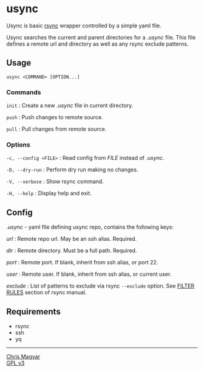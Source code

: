 # usync

Usync is basic [rsync][rsync] wrapper controlled by a simple yaml file.

Usync searches the current and parent directories for a *.usync* file. This
file defines a remote url and directory as well as any rsync exclude patterns.

## Usage

    usync <COMMAND> [OPTION...]

### Commands
`init`
: Create a new *.usync* file in current directory.

`push`
: Push changes to remote source.

`pull`
: Pull changes from remote source.

### Options
`-c, --config <FILE>`
: Read config from *FILE* instead of *.usync*.

`-D, --dry-run`
: Perform dry run making no changes.

`-V, --verbose`
: Show rsync command.

`-H, --help`
: Display help and exit.

## Config
*.usync* - yaml file defining usync repo, contains the following keys:

*url*
: Remote repo url. May be an ssh alias. Required.

*dir*
: Remote directory. Must be a full path. Required.

*port*
: Remote port. If blank, inherit from ssh alias, or port 22.

*user*
: Remote user. If blank, inherit from ssh alias, or current user.

*exclude*
: List of patterns to exclude via rsync `--exclude` option. See
  [FILTER RULES][rules] section of rsync manual.

## Requirements
- rsync
- ssh
- yq

----
[Chris Magyar](https://mags.zone)\
[GPL v3](https://www.gnu.org/licenses/gpl-3.0)

[rsync]: https://github.com/WayneD/rsync
[rules]: https://man7.org/linux/man-pages/man1/rsync.1.html#FILTER_RULES

<!--metadata:
author: Chris Magyar <c.magyar.ec@gmail.com>
description: Automated rsync wrapper written in bash.
keywords: usync, rsync, bash
css: ../css/main.css
-->

